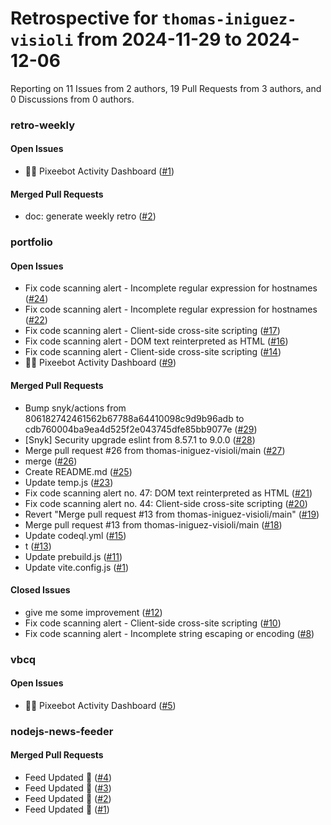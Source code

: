 # Retrospective for `thomas-iniguez-visioli` from 2024-11-29 to 2024-12-06

Reporting on 11 Issues from 2 authors, 19 Pull Requests from 3 authors, and 0 Discussions from 0 authors.


### retro-weekly

#### Open Issues

- 🧚🤖 Pixeebot Activity Dashboard ([#1](https://github.com/thomas-iniguez-visioli/retro-weekly/issues/1))

#### Merged Pull Requests

- doc: generate weekly retro ([#2](https://github.com/thomas-iniguez-visioli/retro-weekly/pull/2))

### portfolio

#### Open Issues

- Fix code scanning alert - Incomplete regular expression for hostnames ([#24](https://github.com/thomas-iniguez-visioli/portfolio/issues/24))
- Fix code scanning alert - Incomplete regular expression for hostnames ([#22](https://github.com/thomas-iniguez-visioli/portfolio/issues/22))
- Fix code scanning alert - Client-side cross-site scripting ([#17](https://github.com/thomas-iniguez-visioli/portfolio/issues/17))
- Fix code scanning alert - DOM text reinterpreted as HTML ([#16](https://github.com/thomas-iniguez-visioli/portfolio/issues/16))
- Fix code scanning alert - Client-side cross-site scripting ([#14](https://github.com/thomas-iniguez-visioli/portfolio/issues/14))
- 🧚🤖 Pixeebot Activity Dashboard ([#9](https://github.com/thomas-iniguez-visioli/portfolio/issues/9))

#### Merged Pull Requests

- Bump snyk/actions from 806182742461562b67788a64410098c9d9b96adb to cdb760004ba9ea4d525f2e043745dfe85bb9077e ([#29](https://github.com/thomas-iniguez-visioli/portfolio/pull/29))
- [Snyk] Security upgrade eslint from 8.57.1 to 9.0.0 ([#28](https://github.com/thomas-iniguez-visioli/portfolio/pull/28))
- Merge pull request #26 from thomas-iniguez-visioli/main ([#27](https://github.com/thomas-iniguez-visioli/portfolio/pull/27))
- merge ([#26](https://github.com/thomas-iniguez-visioli/portfolio/pull/26))
- Create README.md ([#25](https://github.com/thomas-iniguez-visioli/portfolio/pull/25))
- Update temp.js ([#23](https://github.com/thomas-iniguez-visioli/portfolio/pull/23))
- Fix code scanning alert no. 47: DOM text reinterpreted as HTML ([#21](https://github.com/thomas-iniguez-visioli/portfolio/pull/21))
- Fix code scanning alert no. 44: Client-side cross-site scripting ([#20](https://github.com/thomas-iniguez-visioli/portfolio/pull/20))
- Revert "Merge pull request #13 from thomas-iniguez-visioli/main" ([#19](https://github.com/thomas-iniguez-visioli/portfolio/pull/19))
- Merge pull request #13 from thomas-iniguez-visioli/main ([#18](https://github.com/thomas-iniguez-visioli/portfolio/pull/18))
- Update codeql.yml ([#15](https://github.com/thomas-iniguez-visioli/portfolio/pull/15))
- t ([#13](https://github.com/thomas-iniguez-visioli/portfolio/pull/13))
- Update prebuild.js ([#11](https://github.com/thomas-iniguez-visioli/portfolio/pull/11))
- Update vite.config.js ([#1](https://github.com/thomas-iniguez-visioli/portfolio/pull/1))

#### Closed Issues

- give me some improvement  ([#12](https://github.com/thomas-iniguez-visioli/portfolio/issues/12))
- Fix code scanning alert - Client-side cross-site scripting ([#10](https://github.com/thomas-iniguez-visioli/portfolio/issues/10))
- Fix code scanning alert - Incomplete string escaping or encoding ([#8](https://github.com/thomas-iniguez-visioli/portfolio/issues/8))

### vbcq

#### Open Issues

- 🧚🤖 Pixeebot Activity Dashboard ([#5](https://github.com/thomas-iniguez-visioli/vbcq/issues/5))

### nodejs-news-feeder

#### Merged Pull Requests

- Feed Updated 🍿 ([#4](https://github.com/thomas-iniguez-visioli/nodejs-news-feeder/pull/4))
- Feed Updated 🍿 ([#3](https://github.com/thomas-iniguez-visioli/nodejs-news-feeder/pull/3))
- Feed Updated 🍿 ([#2](https://github.com/thomas-iniguez-visioli/nodejs-news-feeder/pull/2))
- Feed Updated 🍿 ([#1](https://github.com/thomas-iniguez-visioli/nodejs-news-feeder/pull/1))